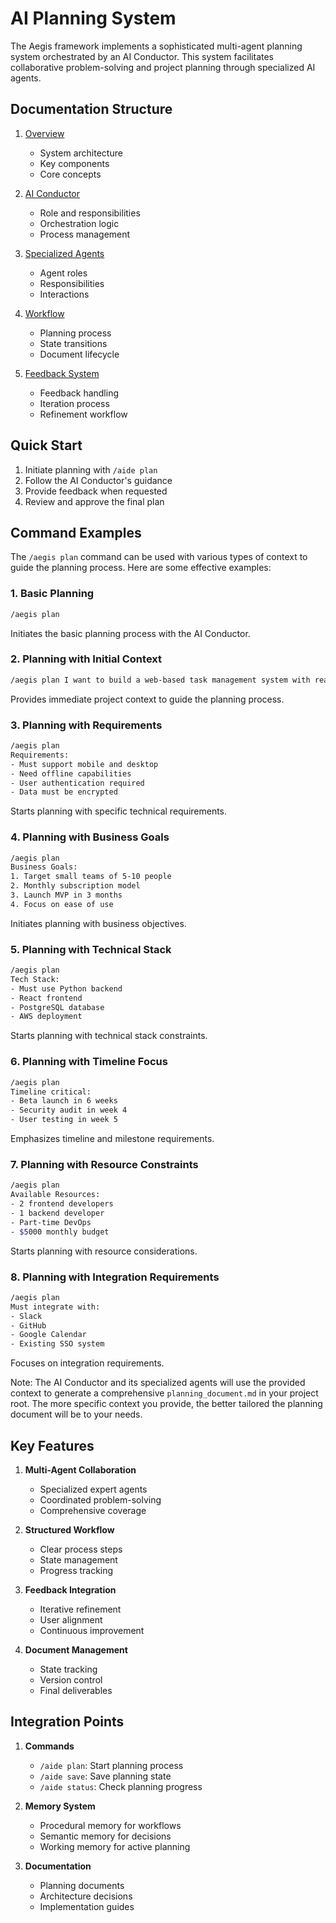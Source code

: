 # AI Planning System

The Aegis framework implements a sophisticated multi-agent planning system orchestrated by an AI Conductor. This system facilitates collaborative problem-solving and project planning through specialized AI agents.

## Documentation Structure

1. [Overview](overview.md)
   - System architecture
   - Key components
   - Core concepts

2. [AI Conductor](conductor.md)
   - Role and responsibilities
   - Orchestration logic
   - Process management

3. [Specialized Agents](agents.md)
   - Agent roles
   - Responsibilities
   - Interactions

4. [Workflow](workflow.md)
   - Planning process
   - State transitions
   - Document lifecycle

5. [Feedback System](feedback.md)
   - Feedback handling
   - Iteration process
   - Refinement workflow

## Quick Start

1. Initiate planning with `/aide plan`
2. Follow the AI Conductor's guidance
3. Provide feedback when requested
4. Review and approve the final plan

## Command Examples

The `/aegis plan` command can be used with various types of context to guide the planning process. Here are some effective examples:

### 1. Basic Planning
```bash
/aegis plan
```
Initiates the basic planning process with the AI Conductor.

### 2. Planning with Initial Context
```bash
/aegis plan I want to build a web-based task management system with real-time collaboration features
```
Provides immediate project context to guide the planning process.

### 3. Planning with Requirements
```bash
/aegis plan
Requirements:
- Must support mobile and desktop
- Need offline capabilities
- User authentication required
- Data must be encrypted
```
Starts planning with specific technical requirements.

### 4. Planning with Business Goals
```bash
/aegis plan
Business Goals:
1. Target small teams of 5-10 people
2. Monthly subscription model
3. Launch MVP in 3 months
4. Focus on ease of use
```
Initiates planning with business objectives.

### 5. Planning with Technical Stack
```bash
/aegis plan
Tech Stack:
- Must use Python backend
- React frontend
- PostgreSQL database
- AWS deployment
```
Starts planning with technical stack constraints.

### 6. Planning with Timeline Focus
```bash
/aegis plan
Timeline critical:
- Beta launch in 6 weeks
- Security audit in week 4
- User testing in week 5
```
Emphasizes timeline and milestone requirements.

### 7. Planning with Resource Constraints
```bash
/aegis plan
Available Resources:
- 2 frontend developers
- 1 backend developer
- Part-time DevOps
- $5000 monthly budget
```
Starts planning with resource considerations.

### 8. Planning with Integration Requirements
```bash
/aegis plan
Must integrate with:
- Slack
- GitHub
- Google Calendar
- Existing SSO system
```
Focuses on integration requirements.

Note: The AI Conductor and its specialized agents will use the provided context to generate a comprehensive `planning_document.md` in your project root. The more specific context you provide, the better tailored the planning document will be to your needs.

## Key Features

1. **Multi-Agent Collaboration**
   - Specialized expert agents
   - Coordinated problem-solving
   - Comprehensive coverage

2. **Structured Workflow**
   - Clear process steps
   - State management
   - Progress tracking

3. **Feedback Integration**
   - Iterative refinement
   - User alignment
   - Continuous improvement

4. **Document Management**
   - State tracking
   - Version control
   - Final deliverables

## Integration Points

1. **Commands**
   - `/aide plan`: Start planning process
   - `/aide save`: Save planning state
   - `/aide status`: Check planning progress

2. **Memory System**
   - Procedural memory for workflows
   - Semantic memory for decisions
   - Working memory for active planning

3. **Documentation**
   - Planning documents
   - Architecture decisions
   - Implementation guides
